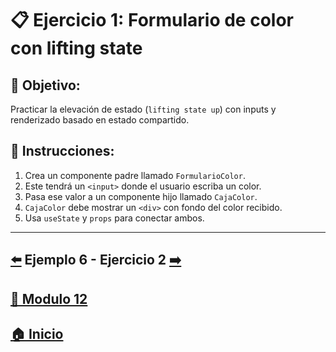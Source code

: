 # 📋 Ejercicio 1: Formulario de color con lifting state

## 🎯 Objetivo:
Practicar la elevación de estado (`lifting state up`) con inputs y renderizado basado en estado compartido.

## 📝 Instrucciones:
1. Crea un componente padre llamado `FormularioColor`.
2. Este tendrá un `<input>` donde el usuario escriba un color.
3. Pasa ese valor a un componente hijo llamado `CajaColor`.
4. `CajaColor` debe mostrar un `<div>` con fondo del color recibido.
5. Usa `useState` y `props` para conectar ambos.
---

## [⬅️](../Ejemplos/Ejemplo_6.md) Ejemplo 6 - Ejercicio 2 [➡️](../Ejercicios/Ejercicio_2.md) 
## [📄 Modulo 12](../Modulo_12.md)
## [🏠 Inicio](../../README.md)
